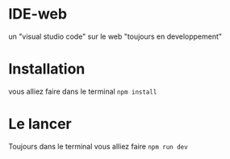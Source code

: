 # IDE-web
un "visual studio code" sur le web "toujours en developpement"
# Installation
vous alliez faire dans le terminal ````npm install```` 
# Le lancer
Toujours dans le terminal vous alliez faire ````npm run dev```` 
